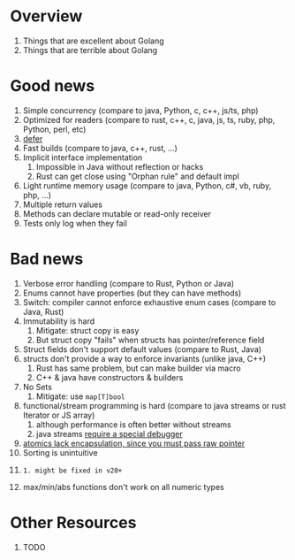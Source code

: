 # Overview
1. Things that are excellent about Golang
1. Things that are terrible about Golang


# Good news
1. Simple concurrency (compare to java, Python, c, c++, js/ts, php)
1. Optimized for readers (compare to rust, c++, c, java, js, ts, ruby, php, Python, perl, etc)
1. [defer](https://go.dev/tour/flowcontrol/12)
1. Fast builds (compare to java, c++, rust, ...)
1. Implicit interface implementation
   1. Impossible in Java without reflection or hacks
   2. Rust can get close using "Orphan rule" and default impl
1. Light runtime memory usage (compare to java, Python, c#, vb, ruby, php, ...)
1. Multiple return values
1. Methods can declare mutable or read-only receiver
1. Tests only log when they fail


# Bad news
1. Verbose error handling (compare to Rust, Python or Java)
1. Enums cannot have properties (but they can have methods)
1. Switch: compiler cannot enforce exhaustive enum cases (compare to Java, Rust)
1. Immutability is hard
    1. Mitigate: struct copy is easy
    2. But struct copy "fails" when structs has pointer/reference field
1. Struct fields don't support default values (compare to Rust, Java)
1. structs don't provide a way to enforce invariants (unlike java, C++)
    1. Rust has same problem, but can make builder via macro
    2. C++ & java have constructors & builders
1. No Sets
    1. Mitigate: use `map[T]bool`
1. functional/stream programming is hard (compare to java streams or rust Iterator or JS array)
    1. although performance is often better without streams
    1. java streams [require a special debugger](https://www.jetbrains.com/idea/guide/tips/debugging-streams/)
1. [atomics lack encapsulation, since you must pass raw pointer](https://pkg.go.dev/sync/atomic#AddInt64)
1. Sorting is unintuitive
2.     1. might be fixed in v20+
1. max/min/abs functions don't work on all numeric types


# Other Resources
1. TODO

